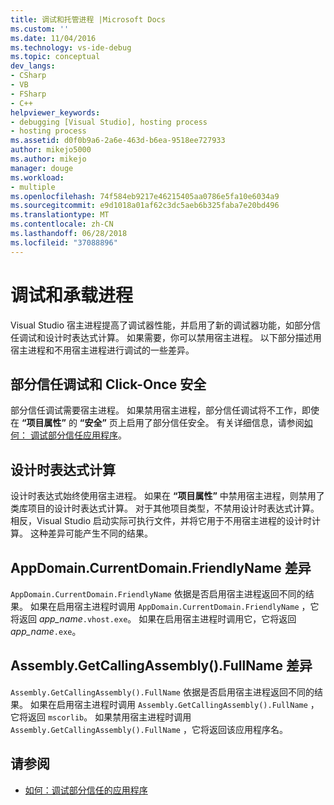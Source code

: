 ```yaml
---
title: 调试和托管进程 |Microsoft Docs
ms.custom: ''
ms.date: 11/04/2016
ms.technology: vs-ide-debug
ms.topic: conceptual
dev_langs:
- CSharp
- VB
- FSharp
- C++
helpviewer_keywords:
- debugging [Visual Studio], hosting process
- hosting process
ms.assetid: d0f0b9a6-2a6e-463d-b6ea-9518ee727933
author: mikejo5000
ms.author: mikejo
manager: douge
ms.workload:
- multiple
ms.openlocfilehash: 74f584eb9217e46215405aa0786e5fa10e6034a9
ms.sourcegitcommit: e9d1018a01af62c3dc5aeb6b325faba7e20bd496
ms.translationtype: MT
ms.contentlocale: zh-CN
ms.lasthandoff: 06/28/2018
ms.locfileid: "37088896"
---
```

# <a name="debugging-and-the-hosting-process"></a>调试和承载进程
Visual Studio 宿主进程提高了调试器性能，并启用了新的调试器功能，如部分信任调试和设计时表达式计算。 如果需要，你可以禁用宿主进程。 以下部分描述用宿主进程和不用宿主进程进行调试的一些差异。

## <a name="partial-trust-debugging-and-click-once-security"></a>部分信任调试和 Click-Once 安全
 部分信任调试需要宿主进程。 如果禁用宿主进程，部分信任调试将不工作，即使在 **“项目属性”** 的 **“安全”** 页上启用了部分信任安全。 有关详细信息，请参阅[如何： 调试部分信任应用程序](../debugger/how-to-debug-a-partial-trust-application.md)。

## <a name="design-time-expression-evaluation"></a>设计时表达式计算
 设计时表达式始终使用宿主进程。 如果在 **“项目属性”** 中禁用宿主进程，则禁用了类库项目的设计时表达式计算。 对于其他项目类型，不禁用设计时表达式计算。 相反，Visual Studio 启动实际可执行文件，并将它用于不用宿主进程的设计时计算。 这种差异可能产生不同的结果。

## <a name="appdomaincurrentdomainfriendlyname-differences"></a>AppDomain.CurrentDomain.FriendlyName 差异
 `AppDomain.CurrentDomain.FriendlyName` 依据是否启用宿主进程返回不同的结果。 如果在启用宿主进程时调用 `AppDomain.CurrentDomain.FriendlyName` ，它将返回 *app_name*`.vhost.exe`。 如果在启用宿主进程时调用它，它将返回 *app_name*`.exe`。

## <a name="assemblygetcallingassemblyfullname-differences"></a>Assembly.GetCallingAssembly().FullName 差异
 `Assembly.GetCallingAssembly().FullName` 依据是否启用宿主进程返回不同的结果。 如果在启用宿主进程时调用 `Assembly.GetCallingAssembly().FullName` ，它将返回 `mscorlib`。 如果禁用宿主进程时调用 `Assembly.GetCallingAssembly().FullName` ，它将返回该应用程序名。

## <a name="see-also"></a>请参阅

- [如何：调试部分信任的应用程序](../debugger/how-to-debug-a-partial-trust-application.md)
